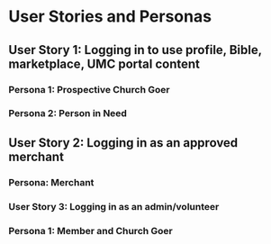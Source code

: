 # User Stories and Personas

## User Story 1: Logging in to use profile, Bible, marketplace, UMC portal content

### Persona 1: Prospective Church Goer

### Persona 2: Person in Need

## User Story 2: Logging in as an approved merchant

### Persona: Merchant

### User Story 3: Logging in as an admin/volunteer

### Persona 1: Member and Church Goer







